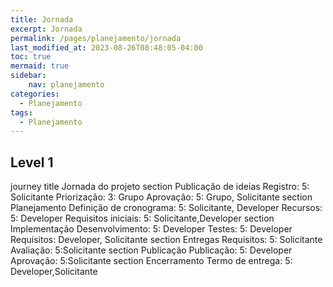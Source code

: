 ```yaml
---
title: Jornada
excerpt: Jornada
permalink: /pages/planejamento/jornada
last_modified_at: 2023-08-26T08:48:05-04:00
toc: true
mermaid: true
sidebar:
    nav: planejamento
categories:
  - Planejamento
tags:
  - Planejamento
---
```


## Level 1

<div class="mermaid">
journey
    title Jornada do projeto
    section Publicação de ideias
      Registro: 5: Solicitante
      Priorização: 3: Grupo
      Aprovação: 5: Grupo, Solicitante
    section Planejamento
      Definição de cronograma: 5: Solicitante, Developer
      Recursos: 5: Developer
      Requisitos iniciais: 5: Solicitante,Developer
    section Implementação
      Desenvolvimento: 5: Developer
      Testes: 5: Developer
      Requisitos: Developer, Solicitante
    section Entregas
      Requisitos: 5: Solicitante
      Avaliação: 5:Solicitante
    section Publicação
      Publicação: 5: Developer
      Aprovação: 5:Solicitante
    section Encerramento
      Termo de entrega: 5: Developer,Solicitante
</div>